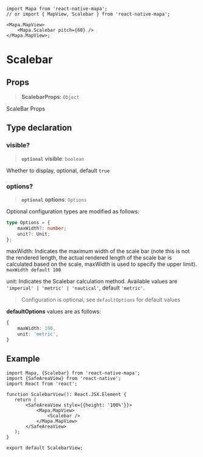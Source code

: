 ```tsx
import Mapa from 'react-native-mapa';
// or import { MapView, Scalebar } from 'react-native-mapa';

<Mapa.MapView>
    <Mapa.Scalebar pitch={60} />
</Mapa.MapView>;
```

# Scalebar

## Props

> **ScalebarProps**: `Object`

ScaleBar Props

## Type declaration

### visible?

> **`optional`** **visible**: `boolean`

Whether to display, optional, default `true`

### options?

> **`optional`** **options**: `Options`

Optional configuration types are modified as follows:

```ts
type Options = {
    maxWidth?: number;
    unit?: Unit;
};
```

maxWidth: Indicates the maximum width of the scale bar (note this is not the rendered length, the actual rendered length of the scale bar is calculated based on the scale, maxWidth is used to specify the upper limit). `maxWidth default 100`

unit: Indicates the Scalebar calculation method. Available values are `'imperial' | 'metric' | 'nautical'`, default `'metric'`.

> Configuration is optional, see `defaultOptions` for default values

**defaultOptions** values are as follows:

```ts
{
    maxWidth: 100,
    unit: 'metric',
}
```

## Example

```
import Mapa, {Scalebar} from 'react-native-mapa';
import {SafeAreaView} from 'react-native';
import React from 'react';

function ScalebarView(): React.JSX.Element {
   return (
       <SafeAreaView style={{height: '100%'}}>
           <Mapa.MapView>
               <Scalebar />
           </Mapa.MapView>
       </SafeAreaView>
   );
}

export default ScalebarView;

```
